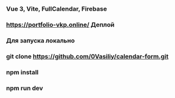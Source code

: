 ### Vue 3, Vite, FullCalendar, Firebase
### https://portfolio-vkp.online/  Деплой
### Для запуска локально
### git clone https://github.com/0Vasiliy/calendar-form.git
### npm install
### npm run dev

